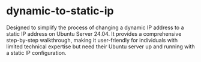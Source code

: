 # dynamic-to-static-ip
Designed to simplify the process of changing a dynamic IP address to a static IP address on Ubuntu Server 24.04. It provides a comprehensive step-by-step walkthrough, making it user-friendly for individuals with limited technical expertise but need their Ubuntu server up and running with a static IP configuration.
